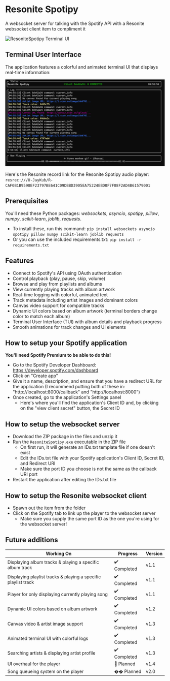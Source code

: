 # Resonite Spotipy
A websocket server for talking with the Spotify API with a Resonite websocket client item to compliment it

![ResoniteSpotipy Terminal UI](https://github.com/user-attachments/assets/c84f2740-fa20-42f3-b742-576ba355cb33)

## Terminal User Interface
The application features a colorful and animated terminal UI that displays real-time information:

![Terminal UI Showcase](img/Screenshot%202025-05-05%20045601.png)

Here's the Resonite record link for the Resonite Spotipy audio player:
`resrec:///U-JayKub/R-CAF0B1B9598EF23797BE641C09DBBD3905EA75224EBD0F7F08F2AD4B61579001`

## Prerequisites
You'll need these Python packages: *websockets*, *asyncio*, *spotipy*, *pillow*, *numpy*, *scikit-learn*, *joblib*, *requests*.
- To install these, run this command: ```pip install websockets asyncio spotipy pillow numpy scikit-learn joblib requests```
- Or you can use the included requirements.txt: ```pip install -r requirements.txt```

## Features
- Connect to Spotify's API using OAuth authentication
- Control playback (play, pause, skip, volume)
- Browse and play from playlists and albums
- View currently playing tracks with album artwork
- Real-time logging with colorful, animated text
- Track metadata including artist images and dominant colors
- Canvas video support for compatible tracks
- Dynamic UI colors based on album artwork (terminal borders change color to match each album)
- Terminal User Interface (TUI) with album details and playback progress
- Smooth animations for track changes and UI elements

## How to setup your Spotify application
**You'll need Spotify Premium to be able to do this!**
- Go to the Spotify Developer Dashboard: https://developer.spotify.com/dashboard
- Click on "Create app"
- Give it a name, description, and ensure that you have a redirect URL for the application (I recommend putting both of these in: "http://localhost:8000/callback" and "http://localhost:8000")
- Once created, go to the application's Settings panel
    - Here's where you'll find the application's Client ID and, by clicking on the "view client secret" button, the Secret ID

## How to setup the websocket server
- Download the ZIP package in the files and unzip it
- Run the `ResoniteSpotipy.exe` executable in the ZIP file
  - On first run, it will generate an IDs.txt template file if one doesn't exist
  - Edit the IDs.txt file with your Spotify application's Client ID, Secret ID, and Redirect URI
  - Make sure the port ID you choose is not the same as the callback URI port
- Restart the application after editing the IDs.txt file

## How to setup the Resonite websocket client
- Spawn out the item from the folder
- Click on the Spotify tab to link up the player to the websocket server
    - Make sure you supply the same port ID as the one you're using for the websocket server!

## Future additions
| Working On | Progress | Version |
| ---------- | -------- | ------- |
| Displaying album tracks & playing a specific album track | ✔️ Completed | v1.1 |
| Displaying playlist tracks & playing a specific playlist track | ✔️ Completed | v1.1 |
| Player for only displaying currently playing song | ✔️ Completed | v1.1 |
| Dynamic UI colors based on album artwork | ✔️ Completed | v1.2 |
| Canvas video & artist image support | ✔️ Completed | v1.3 |
| Animated terminal UI with colorful logs | ✔️ Completed | v1.3 |
| Searching artists & displaying artist profile | ✔️ Completed | v1.3 |
| UI overhaul for the player | 📝 Planned | v1.4 |
| Song queueing system on the player | �� Planned | v2.0 |
